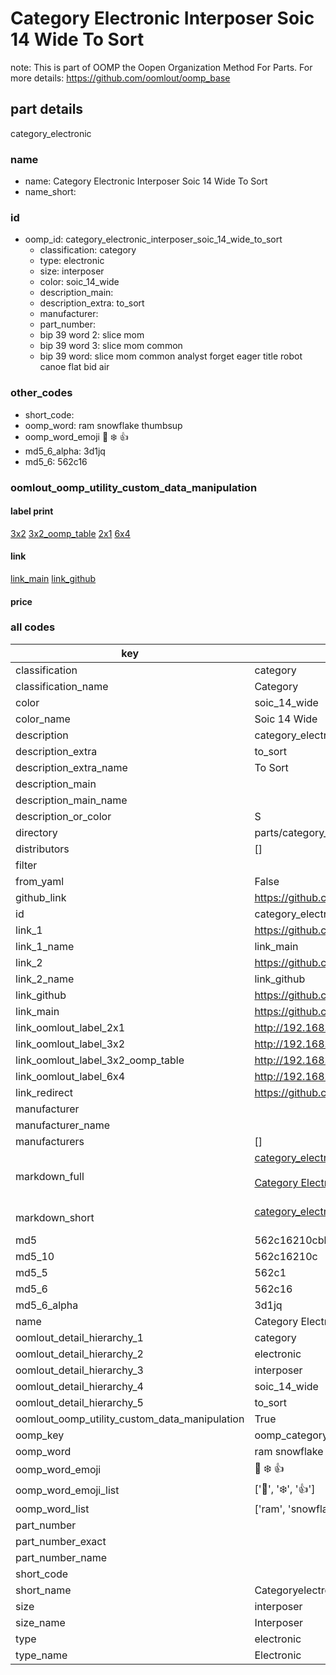 # Category Electronic Interposer Soic 14 Wide To Sort  

note: This is part of OOMP the Oopen Organization Method For Parts. For more details: https://github.com/oomlout/oomp_base

##  part details
  



category_electronic



### name
* name: Category Electronic Interposer Soic 14 Wide To Sort
* name_short: 
### id
* oomp_id: category_electronic_interposer_soic_14_wide_to_sort
  * classification: category
  * type: electronic
  * size: interposer
  * color: soic_14_wide
  * description_main: 
  * description_extra: to_sort
  * manufacturer: 
  * part_number: 
  * bip 39 word 2: slice mom
  * bip 39 word 3: slice mom common
  * bip 39 word: slice mom common analyst forget eager title robot canoe flat bid air

### other_codes
* short_code: 
* oomp_word: ram snowflake thumbsup
* oomp_word_emoji :ram: :snowflake: :thumbsup:
* md5_6_alpha: 3d1jq
* md5_6: 562c16






### oomlout_oomp_utility_custom_data_manipulation
#### label print
[3x2](http://192.168.1.245:1112/?label=oomp%203d1jq)
[3x2_oomp_table](http://192.168.1.108:1112/?label=oomp%203d1jq)
[2x1](http://192.168.1.242:1112/?label=oomp%203d1jq)
[6x4](http://192.168.1.55:1112/?label=oomp%203d1jq)    

#### link

[link_main](https://github.com/oomlout/oomlout_oomp_version_1_messy/tree/main/parts/category_electronic_interposer_soic_14_wide_to_sort) [link_github](https://github.com/oomlout/oomlout_oomp_version_1_messy/tree/main/parts/category_electronic_interposer_soic_14_wide_to_sort)                             

#### price







### all codes 
| key | value |  
| --- | --- |  
| classification | category |  
| classification_name | Category |  
| color | soic_14_wide |  
| color_name | Soic 14 Wide |  
| description | category_electronic |  
| description_extra | to_sort |  
| description_extra_name | To Sort |  
| description_main |  |  
| description_main_name |  |  
| description_or_color | S  |  
| directory | parts/category_electronic_interposer_soic_14_wide_to_sort |  
| distributors | [] |  
| filter |  |  
| from_yaml | False |  
| github_link | https://github.com/oomlout/oomlout_oomp_part_src/tree/main/parts/category_electronic_interposer_soic_14_wide_to_sort |  
| id | category_electronic_interposer_soic_14_wide_to_sort |  
| link_1 | https://github.com/oomlout/oomlout_oomp_version_1_messy/tree/main/parts/category_electronic_interposer_soic_14_wide_to_sort |  
| link_1_name | link_main |  
| link_2 | https://github.com/oomlout/oomlout_oomp_version_1_messy/tree/main/parts/category_electronic_interposer_soic_14_wide_to_sort |  
| link_2_name | link_github |  
| link_github | https://github.com/oomlout/oomlout_oomp_version_1_messy/tree/main/parts/category_electronic_interposer_soic_14_wide_to_sort |  
| link_main | https://github.com/oomlout/oomlout_oomp_version_1_messy/tree/main/parts/category_electronic_interposer_soic_14_wide_to_sort |  
| link_oomlout_label_2x1 | http://192.168.1.242:1112/?label=oomp%203d1jq |  
| link_oomlout_label_3x2 | http://192.168.1.245:1112/?label=oomp%203d1jq |  
| link_oomlout_label_3x2_oomp_table | http://192.168.1.108:1112/?label=oomp%203d1jq |  
| link_oomlout_label_6x4 | http://192.168.1.55:1112/?label=oomp%203d1jq |  
| link_redirect | https://github.com/oomlout/oomlout_oomp_version_1_messy/tree/main/parts/category_electronic_interposer_soic_14_wide_to_sort |  
| manufacturer |  |  
| manufacturer_name |  |  
| manufacturers | [] |  
| markdown_full | [category_electronic_interposer_soic_14_wide_to_sort](none)<br>[](none)<br>[Category Electronic Interposer Soic 14 Wide To Sort](none)<br><br> |  
| markdown_short | [category_electronic_interposer_soic_14_wide_to_sort](none)<br><br> |  
| md5 | 562c16210cbb3c5d13ada0845ce3b65b |  
| md5_10 | 562c16210c |  
| md5_5 | 562c1 |  
| md5_6 | 562c16 |  
| md5_6_alpha | 3d1jq |  
| name | Category Electronic Interposer Soic 14 Wide To Sort |  
| oomlout_detail_hierarchy_1 | category |  
| oomlout_detail_hierarchy_2 | electronic |  
| oomlout_detail_hierarchy_3 | interposer |  
| oomlout_detail_hierarchy_4 | soic_14_wide |  
| oomlout_detail_hierarchy_5 | to_sort |  
| oomlout_oomp_utility_custom_data_manipulation | True |  
| oomp_key | oomp_category_electronic_interposer_soic_14_wide_to_sort |  
| oomp_word | ram snowflake thumbsup |  
| oomp_word_emoji | :ram: :snowflake: :thumbsup: |  
| oomp_word_emoji_list | [':ram:', ':snowflake:', ':thumbsup:'] |  
| oomp_word_list | ['ram', 'snowflake', 'thumbsup'] |  
| part_number |  |  
| part_number_exact |  |  
| part_number_name |  |  
| short_code |  |  
| short_name | Categoryelectronic |  
| size | interposer |  
| size_name | Interposer |  
| type | electronic |  
| type_name | Electronic |  
